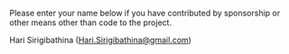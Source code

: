 Please enter your name below if you have contributed by sponsorship or other means other than code to the project.

Hari Sirigibathina (Hari.Sirigibathina@gmail.com)
